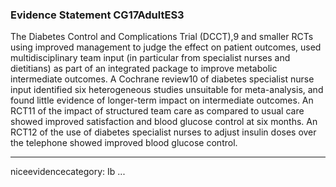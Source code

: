 ### Evidence Statement CG17AdultES3
The Diabetes Control and Complications Trial (DCCT),9 and smaller RCTs using improved management to judge the effect on patient outcomes, used multidisciplinary team input (in particular from specialist nurses and dietitians) as part of an integrated package to improve metabolic intermediate outcomes. A Cochrane review10 of diabetes specialist nurse input identified six heterogeneous studies unsuitable for meta-analysis, and found little evidence of longer-term impact on intermediate outcomes. An RCT11 of the impact of structured team care as compared to usual care showed improved satisfaction and blood glucose control at six months. An RCT12 of the use of diabetes specialist nurses to adjust insulin doses over the telephone showed improved blood glucose control.

---
niceevidencecategory: Ib
...



